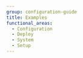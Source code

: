 ```yaml
---
group: configuration-guide
title: Examples
functional_areas:
  - Configuration
  - Deploy
  - System
  - Setup
---
```

